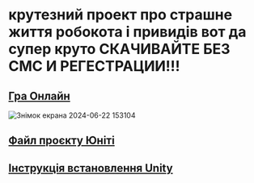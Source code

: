 # крутезний проект про страшне життя робокота і привидів вот да супер круто СКАЧИВАЙТЕ БЕЗ СМС И РЕГЕСТРАЦИИ!!!

## [Гра Онлайн](web/index.html)

![Знімок екрана 2024-06-22 153104](https://github.com/robocode-pb/RC2023/assets/172953581/0253cabd-05a6-44c9-95fe-dba07b6d3dd4)

## [Файл проєкту Юніті](Sa14UB05CatPlatformer.unitypackage)
## [Інструкція встановлення Unity](../../../tutorials/InstallUnity.md)
